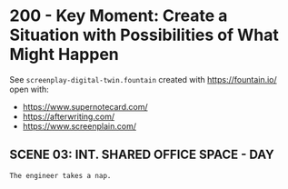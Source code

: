 # 200 - Key Moment: Create a Situation with Possibilities of What Might Happen

See ```screenplay-digital-twin.fountain``` created with https://fountain.io/ open with:

- https://www.supernotecard.com/
- https://afterwriting.com/ 
- https://www.screenplain.com/

## SCENE 03: INT. SHARED OFFICE SPACE - DAY

```
The engineer takes a nap.
```
